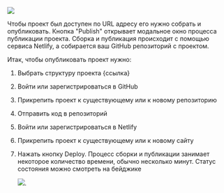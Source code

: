 ![](https://uploads.quarkly.io/landing/docs-interface-context-menu.png)

Чтобы проект был доступен по URL адресу его нужно собрать и опубликовать. Кнопка "Publish" открывает модальное окно процесса публикации проекта. Сборка и публикация происходит с помощью сервиса Netlify, а собирается ваш GitHub репозиторий с проектом.

Итак, чтобы опубликовать проект нужно:

1.  Выбрать структуру проекта {ссылка}
    
2.  Войти или зарегистрироваться в GitHub
    
3.  Прикрепить проект к существующему или к новому репозиторию
    
4.  Отправить код в репозиторий
    
5.  Войти или зарегистрироваться в Netlify
    
6.  Прикрепить проект к существующему или к новому сайту
    
7.  Нажать кнопку Deploy. Процесс сборки и публикации занимает некоторое количество времени, обычно несколько минут. Статус состояния можно смотреть на бейджике
    
    ![](https://uploads.quarkly.io/landing/docs-theme-variables-icon.svg?v=1).
